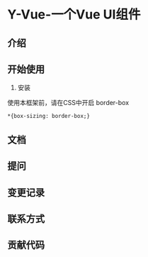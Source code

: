 # Y-Vue-一个Vue UI组件

## 介绍

## 开始使用

1. 安装

使用本框架前，请在CSS中开启 border-box

```
*{box-sizing: border-box;}
```

## 文档

## 提问



## 变更记录

## 联系方式

## 贡献代码





